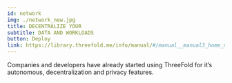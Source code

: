 ```yaml
---
id: network
img: ./network_new.jpg
title: DECENTRALIZE YOUR
subtitle: DATA AND WORKLOADS
button: Deploy
link: https://library.threefold.me/info/manual/#/manual__manual3_home_new
---
```


Companies and developers have already started using ThreeFold for it’s autonomous, decentralization and privacy features.

